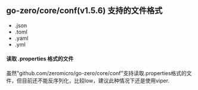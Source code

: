 ## go-zero/core/conf(v1.5.6) 支持的文件格式
* .json
* .toml
* .yaml
* .yml

#### 读取 .properties 格式的文件
虽然"github.com/zeromicro/go-zero/core/conf"支持读取.properties格式的文件，但目前还不能反序列化，比较low，建议此种情况下还是使用viper.
